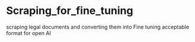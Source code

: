 # Scraping_for_fine_tuning
scraping legal documents and converting them into Fine tuning acceptable format for open AI
